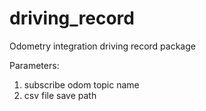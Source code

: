 # driving_record

Odometry integration driving record package

Parameters:
1. subscribe odom topic name
2. csv file save path
